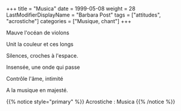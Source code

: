 +++
title = "Musica"
date = 1999-05-08
weight = 28
LastModifierDisplayName = "Barbara Post"
tags = ["attitudes", "acrostiche"]
categories = ["Musique, chant"]
+++

Mauve l'océan de violons

Unit la couleur et ces longs

Silences, croches à l'espace.

Insensée, une onde qui passe

Contrôle l'âme, intimité

A la musique en majesté.

{{% notice style="primary" %}}
Acrostiche : Musica
{{% /notice %}}
